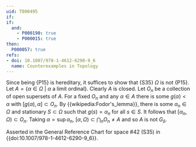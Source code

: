 ```yaml
---
uid: T000495
if:
if:
  and:
    - P000190: true
    - P000015: true
then:
  P000057: true
refs:
- doi: 10.1007/978-1-4612-6290-9_6
  name: Counterexamples in Topology
---
```


Since being {P15} is hereditary, it suffices to show that {S35} $\Omega$ is not {P15}. Let $A = \{\alpha \in \Omega\ |\ \alpha \text{ a limit ordinal}\}$. Clearly $A$ is closed. Let $O_n$ be a collection of open supersets of $A$. For a fixed $O_n$ and any $\alpha \in A$ there is some $g(\alpha) < \alpha$ with $[g(\alpha),\alpha] \subset O_n$. By {{wikipedia:Fodor's_lemma}}, there is some $\alpha_n \in \Omega$ and stationary $S \subset \Omega$ such that $g(s) = \alpha_n$ for all $s \in S$. It follows that $[\alpha_n, \Omega) \subset O_n$. Taking $\alpha = \sup \alpha_n$, $[\alpha,\Omega) \subset \bigcap_n O_n \neq A$ and so $A$ is not $G_\delta$.

Asserted in the General Reference Chart for space #42 (S35) in
{{doi:10.1007/978-1-4612-6290-9_6}}.
